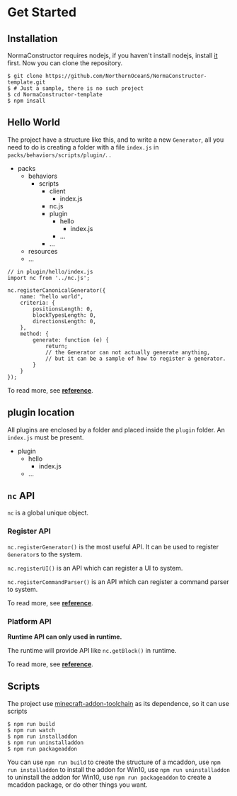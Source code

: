 # Get Started #

## Installation ##
NormaConstructor requires nodejs, if you haven't install nodejs, install [it](https://nodejs.org/) first.
Now you can clone the repository.

```shell
$ git clone https://github.com/NorthernOceanS/NormaConstructor-template.git
$ # Just a sample, there is no such project
$ cd NormaConstructor-template
$ npm insall
```

## Hello World ##
The project have a structure like this, and to write a new `Generator`, all you need to do is creating a folder with a  file `index.js` in `packs/behaviors/scripts/plugin/`.
.

  * packs 
    * behaviors
      * scripts
        * client
          * index.js
        * nc.js
        * plugin
          * hello
            * index.js
          * ...
        * ...
    * resources
    * ...

```JS
// in plugin/hello/index.js
import nc from '../nc.js';

nc.registerCanonicalGenerator({
    name: "hello world",
    criteria: {
        positionsLength: 0,
        blockTypesLength: 0,
        directionsLength: 0,
    },
    method: {
        generate: function (e) {
            return;
            // the Generator can not actually generate anything,
            // but it can be a sample of how to register a generator.
        }
    }
});
```
To read more, see [**reference**](reference.md).


##  plugin location

All plugins are enclosed by a folder and placed inside the `plugin` folder. An `index.js` must be present.
* plugin
  * hello
    * index.js 
  * ...

## `nc` API ##
`nc` is a global unique object.

### Register API ###
`nc.registerGenerator()` is the most useful API. It can be used to register `Generator`s  to the system. 

`nc.registerUI()` is an API which can register a UI to system.

`nc.registerCommandParser()` is an API which can register a command parser to system.

To read more, see [**reference**](reference.md).

### Platform API ###
**Runtime API can only used in runtime.**

The runtime will provide API like `nc.getBlock()` in runtime.

To read more, see [**reference**](reference.md).

## Scripts ##
The project use [minecraft-addon-toolchain](https://minecraft-addon-tools.github.io/
) as its dependence, so it can use scripts

```shell
$ npm run build
$ npm run watch
$ npm run installaddon
$ npm run uninstalladdon
$ npm run packageaddon
```
You can
use `npm run build` to create the structure of a mcaddon,
use `npm run installaddon` to install the addon for Win10,
use `npm run uninstalladdon` to uninstall the addon for Win10,
use `npm run packageaddon` to create a mcaddon package,
or do other things you want.